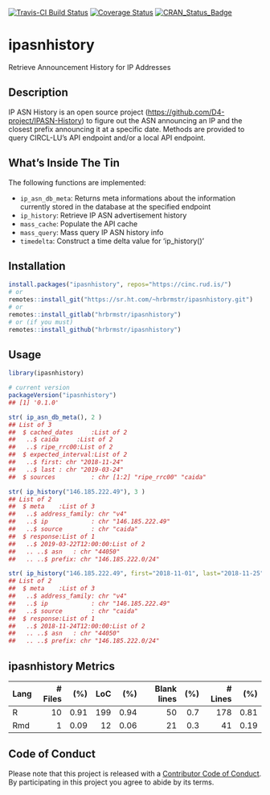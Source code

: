 
[![Travis-CI Build
Status](https://travis-ci.org/hrbrmstr/ipasnhistory.svg?branch=master)](https://travis-ci.org/hrbrmstr/ipasnhistory)
[![Coverage
Status](https://codecov.io/gh/hrbrmstr/ipasnhistory/branch/master/graph/badge.svg)](https://codecov.io/gh/hrbrmstr/ipasnhistory)
[![CRAN\_Status\_Badge](http://www.r-pkg.org/badges/version/ipasnhistory)](https://cran.r-project.org/package=ipasnhistory)

# ipasnhistory

Retrieve Announcement History for IP Addresses

## Description

IP ASN History is an open source project
(<https://github.com/D4-project/IPASN-History>) to figure out the ASN
announcing an IP and the closest prefix announcing it at a specific
date. Methods are provided to query CIRCL-LU’s API endpoint and/or a
local API endpoint.

## What’s Inside The Tin

The following functions are implemented:

  - `ip_asn_db_meta`: Returns meta informations about the information
    currently stored in the database at the specified endpoint
  - `ip_history`: Retrieve IP ASN advertisement history
  - `mass_cache`: Populate the API cache
  - `mass_query`: Mass query IP ASN history info
  - `timedelta`: Construct a time delta value for ‘ip\_history()’

## Installation

``` r
install.packages("ipasnhistory", repos="https://cinc.rud.is/")
# or 
remotes::install_git("https://sr.ht.com/~hrbrmstr/ipasnhistory.git")
# or
remotes::install_gitlab("hrbrmstr/ipasnhistory")
# or (if you must)
remotes::install_github("hrbrmstr/ipasnhistory")
```

## Usage

``` r
library(ipasnhistory)

# current version
packageVersion("ipasnhistory")
## [1] '0.1.0'
```

``` r
str( ip_asn_db_meta(), 2 )
## List of 3
##  $ cached_dates     :List of 2
##   ..$ caida     :List of 2
##   ..$ ripe_rrc00:List of 2
##  $ expected_interval:List of 2
##   ..$ first: chr "2018-11-24"
##   ..$ last : chr "2019-03-24"
##  $ sources          : chr [1:2] "ripe_rrc00" "caida"

str( ip_history("146.185.222.49"), 3 )
## List of 2
##  $ meta    :List of 3
##   ..$ address_family: chr "v4"
##   ..$ ip            : chr "146.185.222.49"
##   ..$ source        : chr "caida"
##  $ response:List of 1
##   ..$ 2019-03-22T12:00:00:List of 2
##   .. ..$ asn   : chr "44050"
##   .. ..$ prefix: chr "146.185.222.0/24"

str( ip_history("146.185.222.49", first="2018-11-01", last="2018-11-25"), 3 )
## List of 2
##  $ meta    :List of 3
##   ..$ address_family: chr "v4"
##   ..$ ip            : chr "146.185.222.49"
##   ..$ source        : chr "caida"
##  $ response:List of 1
##   ..$ 2018-11-24T12:00:00:List of 2
##   .. ..$ asn   : chr "44050"
##   .. ..$ prefix: chr "146.185.222.0/24"
```

## ipasnhistory Metrics

| Lang | \# Files |  (%) | LoC |  (%) | Blank lines | (%) | \# Lines |  (%) |
| :--- | -------: | ---: | --: | ---: | ----------: | --: | -------: | ---: |
| R    |       10 | 0.91 | 199 | 0.94 |          50 | 0.7 |      178 | 0.81 |
| Rmd  |        1 | 0.09 |  12 | 0.06 |          21 | 0.3 |       41 | 0.19 |

## Code of Conduct

Please note that this project is released with a [Contributor Code of
Conduct](CONDUCT.md). By participating in this project you agree to
abide by its terms.
